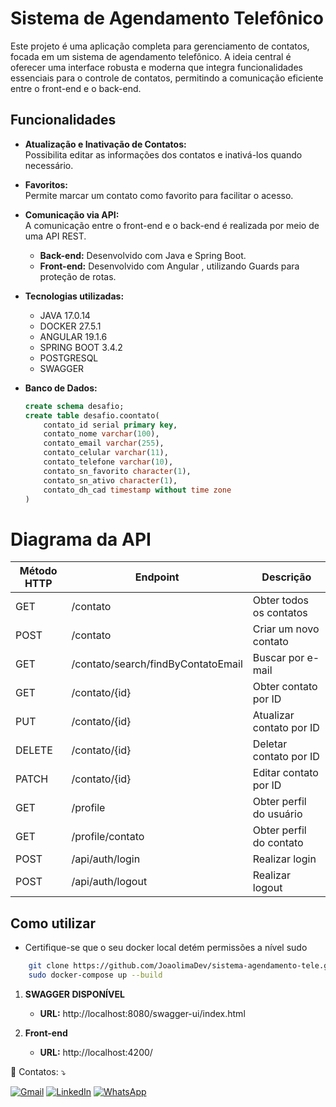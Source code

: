 # Sistema de Agendamento Telefônico

Este projeto é uma aplicação completa para gerenciamento de contatos, focada em um sistema de agendamento telefônico. A ideia central é oferecer uma interface robusta e moderna que integra funcionalidades essenciais para o controle de contatos, permitindo a comunicação eficiente entre o front-end e o back-end.

## Funcionalidades


- **Atualização e Inativação de Contatos:**  
  Possibilita editar as informações dos contatos e inativá-los quando necessário.

- **Favoritos:**  
  Permite marcar um contato como favorito para facilitar o acesso.

- **Comunicação via API:**  
  A comunicação entre o front-end e o back-end é realizada por meio de uma API REST.  
  - **Back-end:** Desenvolvido com Java e Spring Boot.  
  - **Front-end:** Desenvolvido com Angular , utilizando Guards para proteção de rotas.
 
- **Tecnologias utilizadas:**
  -  JAVA 17.0.14
  -  DOCKER 27.5.1
  -  ANGULAR 19.1.6
  -  SPRING BOOT 3.4.2
  -  POSTGRESQL
  -  SWAGGER


- **Banco de Dados:**  


  ```sql
  create schema desafio;
  create table desafio.coontato( 
      contato_id serial primary key, 
      contato_nome varchar(100), 
      contato_email varchar(255), 
      contato_celular varchar(11), 
      contato_telefone varchar(10), 
      contato_sn_favorito character(1), 
      contato_sn_ativo character(1), 
      contato_dh_cad timestamp without time zone 
  )

# Diagrama da API 

| Método HTTP | Endpoint                                  | Descrição                    |
|-------------|-------------------------------------------|------------------------------|
| GET         | /contato                                  | Obter todos os contatos      |
| POST        | /contato                                  | Criar um novo contato        |
| GET         | /contato/search/findByContatoEmail        | Buscar por e-mail            |
| GET         | /contato/{id}                             | Obter contato por ID         |
| PUT         | /contato/{id}                             | Atualizar contato por ID     |
| DELETE      | /contato/{id}                             | Deletar contato por ID       |
| PATCH       | /contato/{id}                             | Editar contato por ID        |
| GET         | /profile                                  | Obter perfil do usuário      |
| GET         | /profile/contato                          | Obter perfil do contato      |
| POST        | /api/auth/login                           | Realizar login               |
| POST        | /api/auth/logout                          | Realizar logout              |



## Como utilizar
  - Certifique-se que o seu docker local detém permissões a nível sudo

```bash
    git clone https://github.com/JoaolimaDev/sistema-agendamento-tele.git
    sudo docker-compose up --build
```


1. **SWAGGER DISPONÍVEL**
   - **URL:** http://localhost:8080/swagger-ui/index.html

1. **Front-end**
   - **URL:**  http://localhost:4200/


<p align="left">
  💌 Contatos: ⤵️
</p>

<p align="left">
  <a href="mailto:ozymandiasphp@gmail.com" title="Gmail">
  <img src="https://img.shields.io/badge/-Gmail-FF0000?style=flat-square&labelColor=FF0000&logo=gmail&logoColor=white&link=LINK-DO-SEU-GMAIL" alt="Gmail"/></a>
  <a href="https://www.linkedin.com/in/jo%C3%A3o-vitor-de-lima-74441b1b1/" title="LinkedIn">
  <img src="https://img.shields.io/badge/-Linkedin-0e76a8?style=flat-square&logo=Linkedin&logoColor=white&link=LINK-DO-SEU-LINKEDIN" alt="LinkedIn"/></a>
  <a href="https://wa.me/5581989553431" title="WhatsApp">
  <img src="https://img.shields.io/badge/-WhatsApp-25d366?style=flat-square&labelColor=25d366&logo=whatsapp&logoColor=white&link=API-DO-SEU-WHATSAPP" alt="WhatsApp"/></a>
</p>

